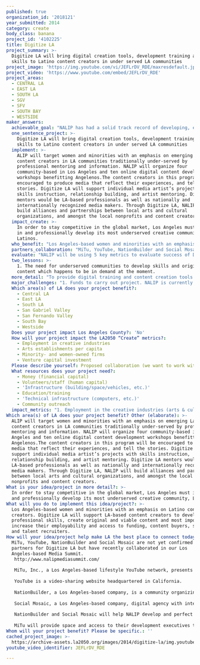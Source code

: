 ```yaml
---
published: true
organization_id: '2018121'
year_submitted: 2014
category: create
body_class: banana
project_id: '4102225'
title: Digitize LA
project_summary: >-
  Digitize LA will bring digital creation tools, development training and job
  skills to Latino content creators in under served LA communities
project_image: 'https://img.youtube.com/vi/JEFLrDV_RDE/maxresdefault.jpg'
project_video: 'https://www.youtube.com/embed/JEFLrDV_RDE'
project_areas:
  - CENTRAL LA
  - EAST LA
  - SOUTH LA
  - SGV
  - SFV
  - SOUTH BAY
  - WESTSIDE
maker_answers:
  achievable_goal: "NALIP has had a solid track record of developing, executing and evaluating empowerment programs. For the last fifteen years, NALIP has had success holding fourteen National Conferences, plus six other National Initiatives: a Latino Writer's Lab™, a Latino Producers Academy™ and a published/on-line Latino Media Resource Guide™, our\"Doing your Doc: Diverse Visions, Regional Voices\" documentary development workshops plus the Latino Media Market™ held during our National Conference and the Latino Artist Mentoring Program. We are now fundraising to support and expand these programs in 2014, plus solidify the infrastructure of our organization to better serve our community. NALIP has the plan, infrastructure, partnerships to successfully carry out Digitize LA. We are currently in discussion with our proposed partners on how the project could be expanded beyond the initial year and become a permanent development track for NALIP.\r\n"
  one_sentence_project: >-
    Digitize LA will bring digital creation tools, development training and job
    skills to Latino content creators in under served LA communities
  implement: >-
    ALIP will target women and minorities with an emphasis on emerging Latino
    content creators in LA communities traditionally under-served by
    professional mentoring and information. NALIP will organize four
    community-based in Los Angeles and ten online digital content development
    workshops benefitting Angelenos.The content creators in this program will be
    encouraged to produce media that reflect their experiences, and tell the
    stories. Digitize LA will support individual media artist’s projects with
    skills instruction, relationship building, and artist mentoring. Digitize LA
    mentors would be LA-based professionals as well as nationally and
    internationally recognized media makers. Through Digitize LA, NALIP will
    build alliances and partnerships between local arts and cultural
    organizations, and amongst the local nonprofits and content creators.
  impact_create: >-
    In order to stay competitive in the global market, Los Angeles must invest
    in and professionally develop its most underserved creative community,
    Latinos.
  who_benefit: "Los Angeles-based women and minorities with an emphasis on Latino content creators. Digitize LA will support LA-based content creators to develop their professional skills, create original and viable content and most important increase their employability and access to funding, content buyers, studios and talent recruiters.\r\n"
  partners_collaboration: "MiTu, YouTube, NationBuilder and Social Mosaic are not yet confirmed as partners for Digitize LA but have recently collaborated in our Los Angeles-based Media Summit. \r\nhttp://www.nalipmediasummit.com/\r\n\r\nMiTu, Inc., a Los Angeles-based lifestyle YouTube network, presents lifestyle programming for connected Latino audience in English and Spanish. Its network features and distributes various short lifestyle videos and real-life Latino video-makers worldwide through YouTube.\r\n\r\nYouTube is a video-sharing website headquartered in California.\r\n\r\nNationBuilder, a Los Angeles-based company, is a community organizing system.  Software platform that offers easy-to-update website, a people database, and communication tool.\r\n\r\nSocial Mosaic, a Los Angeles-based company, digital agency with integrated digital marketing, social media, Web design development.  \r\n\r\nNationBuilder and Social Mosaic will help NALIP develop and perfect the technology and audience engagement tools to better serve Digitize LA participants.\r\n\r\nMiTu will provide space and access to their development executives to serve as mentors and possible buyer of participants' content."
  evaluate: "NALIP will be using 5 key metrics to evaluate success of Digitize LA: \r\n\r\n1. Quantitative: Number of Attendees at four of the community-based and ten of the online digital workshops.\r\n\r\n2. Quantitative: Number of digital projects developed, mentored, produced and distributed via Digitize LA.\r\n\r\n3. Quantitative: Number of introductions and or connections through Digitize LA, workshop participation and subsequent participant follow-up.\r\n\r\n4. Qualitative: Surveying participants and mentors with detailed feedback opportunity via an online dedicated form to evaluate the quality of the workshops and on-going mentoring.\r\n\r\n5. Impact and Reach report - included in our Digitize LA post evaluation will be an impact and participant reach report to assess the overall efficiency of the program. \r\n"
  two_lessons: >-
    1. The need for underserved communities to develop skills and original
    content which happens to be in demand at the moment.
  more_detail: "To provide digital training and content creation tools via community-based workshops and online learning to emerging voices and storytellers in diverse and underrepresented LA communities.  NALIP and its proposed partners would provide access to established community-based content creators working in film, TV, documentaries and new media.\r\n"
  major_challenges: "1. Funds to carry out project. NALIP is currently writing other grants and fundraising from our partners.\r\n\r\n2. Infrastructure. "
  Which area(s) of LA does your project benefit?:
    - Central LA
    - East LA
    - South LA
    - San Gabriel Valley
    - San Fernando Valley
    - South Bay
    - Westside
  Does your project impact Los Angeles County?: 'No'
  How will your project impact the LA2050 “Create” metrics?:
    - Employment in creative industries
    - Arts establishments per capita
    - Minority- and women-owned firms
    - Venture capital investment
  Please describe yourself: Proposed collaboration (we want to work with partners!)
  What resources does your project need?:
    - Money (financial capital)
    - Volunteers/staff (human capital)
    - 'Infrastructure (building/space/vehicles, etc.)'
    - Education/training
    - 'Technical infrastructure (computers, etc.)'
    - Community outreach
  impact_metrics: "1. Employment in the creative industries (arts & cultural vitality, income & employment) \r\nDigitize LA will provide professional digital training and mentorship for minorities, women and low income communities and increase their ability to obtain jobs in the entertainment industry.\r\n\r\n4. Federal research grant funding (income & employment) & 7. Minority- and women-owned firms (income & employment) 9. Number of high growth startups (income & employment) \r\n\r\nDigitize LA will empower minority and women in Los Angeles to develop their own content and production companies.\r\n\r\nDigitize LA will connect content creators and potential buyers in LA, California, the US and emerging markets in Latin America, Europe and Asia.\r\n"
Which area(s) of LA does your project benefit? Other (elaborate): >-
  ALIP will target women and minorities with an emphasis on emerging Latino
  content creators in LA communities traditionally under-served by professional
  mentoring and information. NALIP will organize four community-based in Los
  Angeles and ten online digital content development workshops benefitting
  Angelenos.The content creators in this program will be encouraged to produce
  media that reflect their experiences, and tell the stories. Digitize LA will
  support individual media artist’s projects with skills instruction,
  relationship building, and artist mentoring. Digitize LA mentors would be
  LA-based professionals as well as nationally and internationally recognized
  media makers. Through Digitize LA, NALIP will build alliances and partnerships
  between local arts and cultural organizations, and amongst the local
  nonprofits and content creators.
What is your idea/project in more detail?: >-
  In order to stay competitive in the global market, Los Angeles must invest in
  and professionally develop its most underserved creative community, Latinos.
What will you do to implement this idea/project?: >-
  Los Angeles-based women and minorities with an emphasis on Latino content
  creators. Digitize LA will support LA-based content creators to develop their
  professional skills, create original and viable content and most important
  increase their employability and access to funding, content buyers, studios
  and talent recruiters.
How will your idea/project help make LA the best place to connect today? In LA2050?: >-
  MiTu, YouTube, NationBuilder and Social Mosaic are not yet confirmed as
  partners for Digitize LA but have recently collaborated in our Los
  Angeles-based Media Summit. 
   http://www.nalipmediasummit.com/
   
   MiTu, Inc., a Los Angeles-based lifestyle YouTube network, presents lifestyle programming for connected Latino audience in English and Spanish. Its network features and distributes various short lifestyle videos and real-life Latino video-makers worldwide through YouTube.
   
   YouTube is a video-sharing website headquartered in California.
   
   NationBuilder, a Los Angeles-based company, is a community organizing system. Software platform that offers easy-to-update website, a people database, and communication tool.
   
   Social Mosaic, a Los Angeles-based company, digital agency with integrated digital marketing, social media, Web design development. 
   
   NationBuilder and Social Mosaic will help NALIP develop and perfect the technology and audience engagement tools to better serve Digitize LA participants.
   
   MiTu will provide space and access to their development executives to serve as mentors and possible buyer of participants' content.
Whom will your project benefit? Please be specific.: ''
cached_project_image: >-
  https://archive-assets.la2050.org/images/2014/digitize-la/img.youtube.com/vi/JEFLrDV_RDE/maxresdefault.jpg
youtube_video_identifier: JEFLrDV_RDE

---
```

